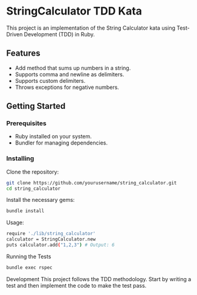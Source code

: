 # StringCalculator TDD Kata

This project is an implementation of the String Calculator kata using Test-Driven Development (TDD) in Ruby.

## Features

- Add method that sums up numbers in a string.
- Supports comma and newline as delimiters.
- Supports custom delimiters.
- Throws exceptions for negative numbers.

## Getting Started

### Prerequisites

- Ruby installed on your system.
- Bundler for managing dependencies.

### Installing

Clone the repository:

```sh
git clone https://github.com/yourusername/string_calculator.git
cd string_calculator
```

Install the necessary gems:

```sh
bundle install
```

Usage:

```sh
require './lib/string_calculator'
calculator = StringCalculator.new
puts calculator.add("1,2,3") # Output: 6
```

Running the Tests

```sh
bundle exec rspec
```

Development
This project follows the TDD methodology. Start by writing a test and then implement the code to make the test pass.
